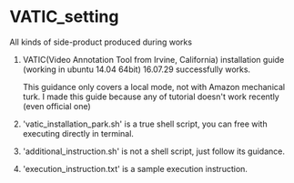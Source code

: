 # VATIC_setting

All kinds of side-product produced during works


1. VATIC(Video Annotation Tool from Irvine, California) installation guide (working in ubuntu 14.04 64bit) 16.07.29 successfully works.
   
   This guidance only covers a local mode, not with Amazon mechanical turk. I made this guide because any of tutorial doesn't work recently (even official one)

  1. 'vatic_installation_park.sh' is a true shell script, you can free with executing directly in terminal.
  2. 'additional_instruction.sh' is not a shell script, just follow its guidance.
  3. 'execution_instruction.txt' is a sample execution instruction.
